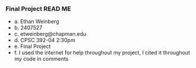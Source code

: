 ### Final Project READ ME
<ul>
<li>a. Ethan Weinberg</li>
<li>b. 2407527</li>
<li>c. etweinberg@chapman.edu</li>
<li>d. CPSC 392-04 2:30pm</li>
<li>e. Final Project</li>
<li>f. I used the internet for help throughout my project, I cited it throughout my code in comments</li>
</ul>
